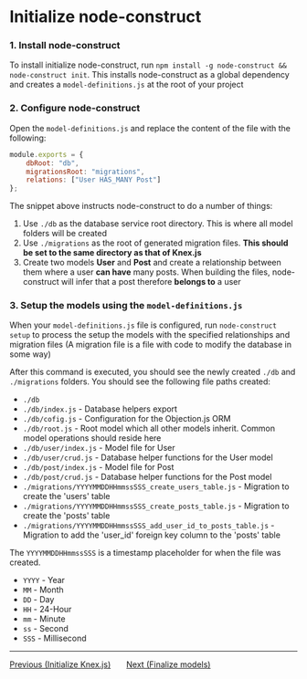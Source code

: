 # Initialize node-construct

### 1. Install node-construct

To install initialize node-construct, run `npm install -g node-construct && node-construct init`.
This installs node-construct as a global dependency and creates a `model-definitions.js` at the
root of your project

### 2. Configure node-construct

Open the `model-definitions.js` and replace the content of the file with the following:

```js
module.exports = {
    dbRoot: "db",
    migrationsRoot: "migrations",
    relations: ["User HAS_MANY Post"]
};
```

The snippet above instructs node-construct to do a number of things:

1. Use `./db` as the database service root directory. This is where all model folders will be
   created
2. Use `./migrations` as the root of generated migration files. **This should be set to the
   same directory as that of Knex.js**
3. Create two models **User** and **Post** and create a relationship between them where a user
   **can have** many posts. When building the files, node-construct will infer that a post
   therefore **belongs to** a user

### 3. Setup the models using the `model-definitions.js`

When your `model-definitions.js` file is configured, run `node-construct setup` to process the
setup the models with the specified relationships and migration files (A migration file is a file
with code to modify the database in some way)

After this command is executed, you should see the newly created `./db` and `./migrations` folders.
You should see the following file paths created:

-   `./db`
-   `./db/index.js` - Database helpers export
-   `./db/cofig.js` - Configuration for the Objection.js ORM
-   `./db/root.js` - Root model which all other models inherit. Common model operations should reside here
-   `./db/user/index.js` - Model file for User
-   `./db/user/crud.js` - Database helper functions for the User model
-   `./db/post/index.js` - Model file for Post
-   `./db/post/crud.js` - Database helper functions for the Post model
-   `./migrations/YYYYMMDDHHmmssSSS_create_users_table.js` - Migration to create the 'users' table
-   `./migrations/YYYYMMDDHHmmssSSS_create_posts_table.js` - Migration to create the 'posts' table
-   `./migrations/YYYYMMDDHHmmssSSS_add_user_id_to_posts_table.js` - Migration to add the 'user_id' foreign key column to the 'posts' table

The `YYYYMMDDHHmmssSSS` is a timestamp placeholder for when the file was created.

-   `YYYY` - Year
-   `MM` - Month
-   `DD` - Day
-   `HH` - 24-Hour
-   `mm` - Minute
-   `ss` - Second
-   `SSS` - Millisecond

---

<div>
    <a href="./03-initialize-knex.md">Previous (Initialize Knex.js)</a>
    <span>&nbsp;&nbsp;&nbsp;&nbsp;&nbsp;</span>
    <a href="./05-finalize-models.md">Next (Finalize models)</a>
</div>
